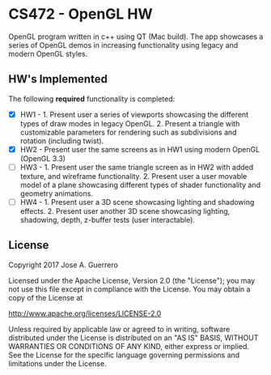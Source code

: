 # CS472 - OpenGL HW

OpenGL program written in c++ using QT (Mac build). The app showcases a series of OpenGL demos in increasing functionality using legacy and modern OpenGL styles.

## HW's Implemented

The following **required** functionality is completed:

- [x] HW1 - 1. Present user a series of viewports showcasing the different types of draw modes in legacy OpenGL. 2. Present a triangle with customizable parameters for rendering such as subdivisions and rotation (including twist).
- [x] HW2 - Present user the same screens as in HW1 using modern OpenGL (OpenGL 3.3)
- [ ] HW3 - 1. Present user the same triangle screen as in HW2 with added texture, and wireframe functionality. 2. Present user a user movable model of a plane showcasing different types of shader functionality and geometry animations.
- [ ] HW4 - 1. Present user a 3D scene showcasing lighting and shadowing effects. 2. Present user another 3D scene showcasing lighting, shadowing, depth, z-buffer tests (user interactable).
 
## License

Copyright 2017 Jose A. Guerrero

Licensed under the Apache License, Version 2.0 (the "License");
you may not use this file except in compliance with the License.
You may obtain a copy of the License at

http://www.apache.org/licenses/LICENSE-2.0

Unless required by applicable law or agreed to in writing, software
distributed under the License is distributed on an "AS IS" BASIS,
WITHOUT WARRANTIES OR CONDITIONS OF ANY KIND, either express or implied.
See the License for the specific language governing permissions and
limitations under the License.
